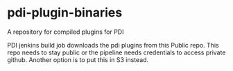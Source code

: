 # pdi-plugin-binaries
A repository for compiled plugins for PDI

PDI jenkins build job downloads the pdi plugins from this Public repo.  This repo needs to stay public or the pipeline needs credentials to access private github.  Another option is to put this in S3 instead.
